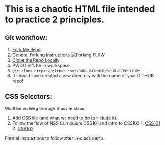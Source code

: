 # This is a chaotic HTML file intended to practice 2 principles.

## Git workflow:
1. [Fork My Repo](https://github.com/morecallan/cohort17-css101)
  1. [General Forking Instructions](https://help.github.com/articles/fork-a-repo/) ![Forking FLOW](http://www.dataschool.io/content/images/2014/Mar/github1.png)
1. [Clone the Repo Locally](https://help.github.com/articles/cloning-a-repository/)
  1. PWD! Let's be in workspace.
  2. `git clone https://github.com/YOUR-USERNAME/YOUR-REPOSITORY`
  3. It should have created a new directory with the name of your GITHUB repo!

## CSS Selectors:
  We'll be walking through these in class.
  1. Add CSS file (and what we need to do to include it).
  2. Follow the flow of NSS Curriculum CSS101 and intro to CSS102
    1. [CSS101](https://github.com/nashville-software-school/front-end-milestones/blob/master/1-the-static-web/resources/SW_CSS_101.md)
    2. [CSS102](https://github.com/nashville-software-school/front-end-milestones/blob/master/1-the-static-web/resources/SW_CSS_102.md)

Formal Instructions to follow after in-class demo.

